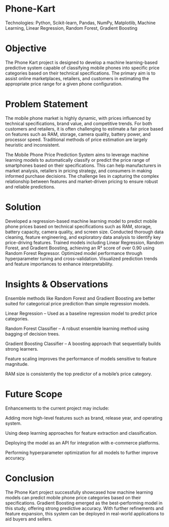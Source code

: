 # Phone-Kart

Technologies: Python, Scikit-learn, Pandas, NumPy, Matplotlib, Machine Learning, Linear Regression, Random Forest, Gradient Boosting


# Objective

The Phone Kart project is designed to develop a machine learning-based predictive system capable of classifying mobile phones into specific price categories based on their technical specifications. The primary aim is to assist online marketplaces, retailers, and customers in estimating the appropriate price range for a given phone configuration.


# Problem Statement

The mobile phone market is highly dynamic, with prices influenced by technical specifications, brand value, and competitive trends. For both customers and retailers, it is often challenging to estimate a fair price based on features such as RAM, storage, camera quality, battery power, and processor speed. Traditional methods of price estimation are largely heuristic and inconsistent.

The Mobile Phone Price Prediction System aims to leverage machine learning models to automatically classify or predict the price range of smartphones based on their specifications. This can help manufacturers in market analysis, retailers in pricing strategy, and consumers in making informed purchase decisions. The challenge lies in capturing the complex relationship between features and market-driven pricing to ensure robust and reliable predictions.


# Solution

Developed a regression-based machine learning model to predict mobile phone prices based on technical specifications such as RAM, storage, battery capacity, camera quality, and screen size. Conducted thorough data cleaning, feature engineering, and exploratory data analysis to identify key price-driving features. Trained models including Linear Regression, Random Forest, and Gradient Boosting, achieving an R² score of over 0.90 using Random Forest Regressor. Optimized model performance through hyperparameter tuning and cross-validation. Visualized prediction trends and feature importances to enhance interpretability.


# Insights & Observations

Ensemble methods like Random Forest and Gradient Boosting are better suited for categorical price prediction than simple regression models.

Linear Regression – Used as a baseline regression model to predict price categories.

Random Forest Classifier – A robust ensemble learning method using bagging of decision trees.

Gradient Boosting Classifier – A boosting approach that sequentially builds strong learners.

Feature scaling improves the performance of models sensitive to feature magnitude.

RAM size is consistently the top predictor of a mobile’s price category.


# Future Scope

Enhancements to the current project may include:

Adding more high-level features such as brand, release year, and operating system.

Using deep learning approaches for feature extraction and classification.

Deploying the model as an API for integration with e-commerce platforms.

Performing hyperparameter optimization for all models to further improve accuracy.


# Conclusion

The Phone Kart project successfully showcased how machine learning models can predict mobile phone price categories based on their specifications. Gradient Boosting emerged as the best-performing model in this study, offering strong predictive accuracy. With further refinements and feature expansion, this system can be deployed in real-world applications to aid buyers and sellers.

